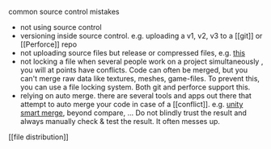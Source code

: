 common source control mistakes
- not using source control
- versioning inside source control. e.g.  uploading a v1, v2, v3 to a [[git]] or [[Perforce]] repo
- not uploading source files but release or compressed files, e.g. [this](https://github.com/CydoniaValley/ue_collider_tool/issues/1)
- not locking a file
  when several people work on a project simultaneously , you will at points have conflicts. Code can often be merged, but you can't merge raw data like textures, meshes, game-files.
  To prevent this, you can use a file locking system. Both git and perforce support this.
- relying on auto merge.
  there are several tools and apps out there that attempt to auto merge your code in case of a [[conflict]]. e.g. [unity smart merge](https://docs.unity3d.com/Manual/SmartMerge.html), beyond compare, ...
  Do not blindly trust the result and always manually check & test the result. It often messes up.
  
[[file distribution]]